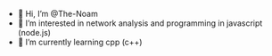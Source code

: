 - 👋 Hi, I’m @The-Noam
- 👀 I’m interested in network analysis and programming in javascript (node.js) 
- 🌱 I’m currently learning cpp (c++)

